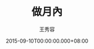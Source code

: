 ---
issue: 138
title: 做月內
author: 王秀容
date: 2015-09-10T00:00:00.000+08:00
topic: 懷想
difficulty: 1
wikidata: Q98095497
wikidata_link: https://www.wikidata.org/wiki/Q98095497
author_wikidata_link: https://www.wikidata.org/wiki/Q98096261
author_wikidata: Q98096261
---
